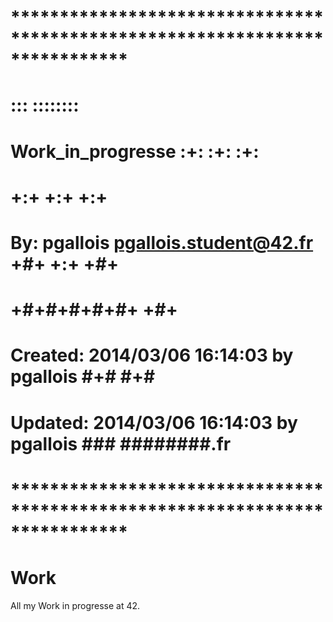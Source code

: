 # **************************************************************************** #
#                                                                              #
#                                                         :::      ::::::::    #
#    Work_in_progresse                                  :+:      :+:    :+:    #
#                                                     +:+ +:+         +:+      #
#    By: pgallois <pgallois.student@42.fr>          +#+  +:+       +#+         #
#                                                 +#+#+#+#+#+   +#+            #
#    Created: 2014/03/06 16:14:03 by pgallois          #+#    #+#              #
#    Updated: 2014/03/06 16:14:03 by pgallois         ###   ########.fr        #
#                                                                              #
# **************************************************************************** #

Work
====

All my Work in progresse at 42.

